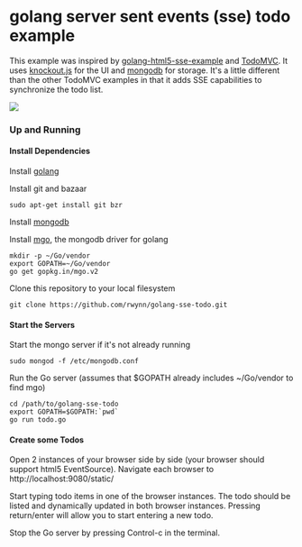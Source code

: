 golang server sent events (sse) todo example
===============

This example was inspired by [golang-html5-sse-example](https://github.com/kljensen/golang-html5-sse-example) and [TodoMVC](http://todomvc.com/). It uses [knockout.js](http://knockoutjs.com) for the UI and [mongodb](http://www.mongodb.org/) for storage.  It's a little different than the other TodoMVC examples in that it adds SSE capabilities to synchronize the todo list. 

<img src="https://raw.github.com/rwynn/golang-sse-todo/master/static/example/todo-screen.png"/>

### Up and Running ###

#### Install Dependencies ####

Install [golang](http://golang.org/doc/install)

Install git and bazaar

	sudo apt-get install git bzr

Install [mongodb](http://www.mongodb.org/downloads)

Install [mgo](https://labix.org/mgo), the mongodb driver for golang

	mkdir -p ~/Go/vendor
	export GOPATH=~/Go/vendor
	go get gopkg.in/mgo.v2

Clone this repository to your local filesystem

	git clone https://github.com/rwynn/golang-sse-todo.git

#### Start the Servers ####
Start the mongo server if it's not already running

	sudo mongod -f /etc/mongodb.conf

Run the Go server (assumes that $GOPATH already includes ~/Go/vendor to find mgo)

	cd /path/to/golang-sse-todo
	export GOPATH=$GOPATH:`pwd`
	go run todo.go

#### Create some Todos ####
Open 2 instances of your browser side by side (your browser should support html5 EventSource). Navigate
each browser to http://localhost:9080/static/

Start typing todo items in one of the browser instances.  The todo should be listed and dynamically updated
in both browser instances.  Pressing return/enter will allow you to start entering a new todo.  

Stop the Go server by pressing Control-c in the terminal.

